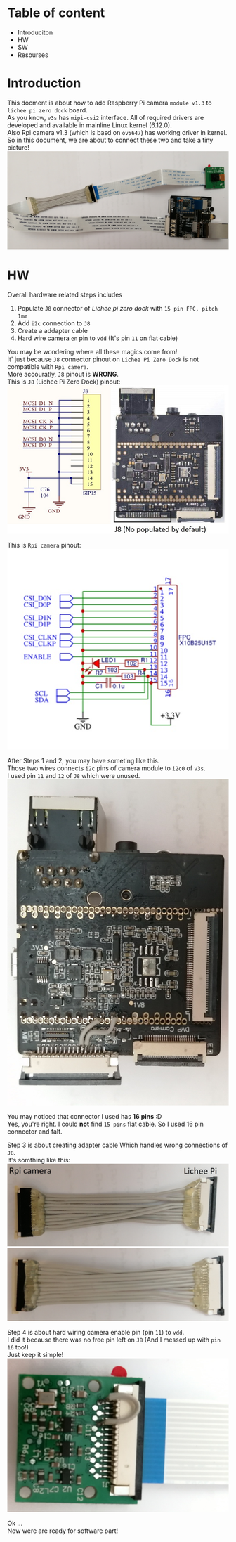 # Table of content 
-  Introduciton
-  HW
-  SW
-  Resourses

# Introduction 
This docment is about how to add Raspberry Pi camera `module v1.3` to `lichee pi zero dock` board.  
As you know, `v3s` has `mipi-csi2` interface. All of required drivers are developed and available in mainline Linux kernel (6.12.0).  
Also Rpi camera v1.3 (which is basd on `ov5647`) has working driver in kernel.  
So in this document, we are about to connect these two and take a tiny picture! 
![lichee-camera](pic/lichee-camera.jpg)

# HW
Overall hardware related steps includes 
1. Populate `J8` connector of _Lichee pi zero dock_ with `15 pin FPC, pitch 1mm`
1. Add `i2c` connection to `J8`
1. Create a addapter cable 
1. Hard wire camera `en` pin to `vdd` (It's pin `11` on flat cable)

You may be wondering where all these magics come from!  
It' just because `J8` connector pinout on `Lichee Pi Zero Dock` is not compatible with `Rpi camera`.  
More accouratly, `J8` pinout is **WRONG**.  
This is `J8` (Lichee Pi Zero Dock) pinout:
![lichee-j8](pic/lichee-j8.jpg)

This is `Rpi camera` pinout:  
![rpi-camera-pinout](pic/rpi-camera-pinout.jpg)

After Steps 1 and 2, you may have someting like this.  
Those two wires connects `i2c` pins of camera module to `i2c0` of `v3s`.  
I used pin `11` and `12` of `J8` which were unused.
![j8-mission](pic/add-j8-and-i2c.jpg)

You may noticed that connector I used has **16 pins** :D  
Yes, you're right. I could **not** find `15 pins` flat cable. So I used 16 pin connector and falt.  

Step 3 is about creating adapter cable Which handles wrong connections of `J8`.  
It's somthing like this:  
![adapter-1](pic/adapter-1.jpg)
![adapter-2](pic/adapter-2.jpg)

Step 4 is about hard wiring camera enable pin (pin `11`) to `vdd`.  
I did it because there was no free pin left on `J8` (And I messed up with `pin 16` too!)  
Just keep it simple!
![camera-en](pic/rpi-camera-en-pin.jpg)

Ok ...  
Now were are ready for software part!

